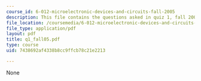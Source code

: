 ```yaml
---
course_id: 6-012-microelectronic-devices-and-circuits-fall-2005
description: This file contains the questions asked in quiz 1, fall 2005.
file_location: /coursemedia/6-012-microelectronic-devices-and-circuits-fall-2005/7438692af4338b8cc9ffcb78c21e2213_q1_fall05.pdf
file_type: application/pdf
layout: pdf
title: q1_fall05.pdf
type: course
uid: 7438692af4338b8cc9ffcb78c21e2213

---
```

None